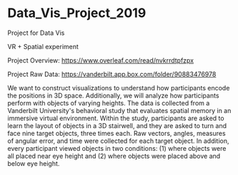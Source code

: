 # Data_Vis_Project_2019
Project for Data Vis

VR + Spatial experiment 


Project Overview: 
https://www.overleaf.com/read/nvkrrdtpfzpx

Project Raw Data:
https://vanderbilt.app.box.com/folder/90883476978


We want to construct visualizations to understand how participants encode the positions in 3D space. Additionally, we will analyze how participants perform with objects of varying heights. The data is collected from a Vanderbilt University's behavioral study that evaluates spatial memory in an immersive virtual environment. Within the study, participants are asked to learn the layout of objects in a 3D stairwell, and they are asked to turn and face nine target objects, three times each. Raw vectors, angles, measures of angular error, and time were collected for each target object. In addition, every participant viewed objects in two conditions: (1) where objects were all placed near eye height and (2) where objects were placed above and below eye height. 
